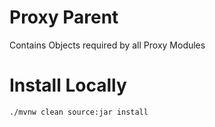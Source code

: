 # Proxy Parent
Contains Objects required by all Proxy Modules

# Install Locally
```
./mvnw clean source:jar install
```
